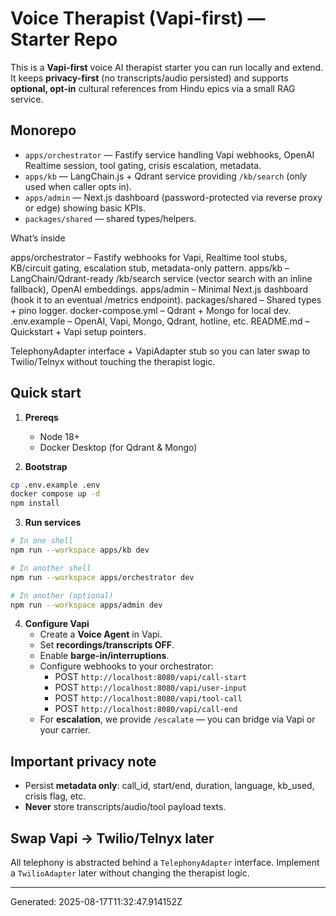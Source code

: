 # Voice Therapist (Vapi-first) — Starter Repo

This is a **Vapi-first** voice AI therapist starter you can run locally and extend.
It keeps **privacy-first** (no transcripts/audio persisted) and supports **optional, opt-in** cultural references from Hindu epics via a small RAG service.

## Monorepo
- `apps/orchestrator` — Fastify service handling Vapi webhooks, OpenAI Realtime session, tool gating, crisis escalation, metadata.
- `apps/kb` — LangChain.js + Qdrant service providing `/kb/search` (only used when caller opts in).
- `apps/admin` — Next.js dashboard (password-protected via reverse proxy or edge) showing basic KPIs.
- `packages/shared` — shared types/helpers.

What’s inside

apps/orchestrator – Fastify webhooks for Vapi, Realtime tool stubs, KB/circuit gating, escalation stub, metadata-only pattern.
apps/kb – LangChain/Qdrant-ready /kb/search service (vector search with an inline fallback), OpenAI embeddings.
apps/admin – Minimal Next.js dashboard (hook it to an eventual /metrics endpoint).
packages/shared – Shared types + pino logger.
docker-compose.yml – Qdrant + Mongo for local dev.
.env.example – OpenAI, Vapi, Mongo, Qdrant, hotline, etc.
README.md – Quickstart + Vapi setup pointers.

TelephonyAdapter interface + VapiAdapter stub so you can later swap to Twilio/Telnyx without touching the therapist logic.

## Quick start

1) **Prereqs**
   - Node 18+
   - Docker Desktop (for Qdrant & Mongo)

2) **Bootstrap**
```bash
cp .env.example .env
docker compose up -d
npm install
```

3) **Run services**
```bash
# In one shell
npm run --workspace apps/kb dev

# In another shell
npm run --workspace apps/orchestrator dev

# In another (optional)
npm run --workspace apps/admin dev
```

4) **Configure Vapi**
   - Create a **Voice Agent** in Vapi.
   - Set **recordings/transcripts OFF**.
   - Enable **barge-in/interruptions**.
   - Configure webhooks to your orchestrator:
     - POST `http://localhost:8080/vapi/call-start`
     - POST `http://localhost:8080/vapi/user-input`
     - POST `http://localhost:8080/vapi/tool-call`
     - POST `http://localhost:8080/vapi/call-end`
   - For **escalation**, we provide `/escalate` — you can bridge via Vapi or your carrier.

## Important privacy note
- Persist **metadata only**: call_id, start/end, duration, language, kb_used, crisis flag, etc.
- **Never** store transcripts/audio/tool payload texts.

## Swap Vapi → Twilio/Telnyx later
All telephony is abstracted behind a `TelephonyAdapter` interface. Implement a `TwilioAdapter` later without changing the therapist logic.

---

Generated: 2025-08-17T11:32:47.914152Z
